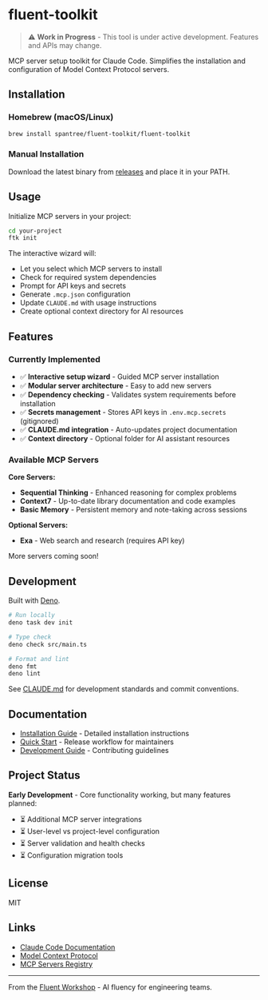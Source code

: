 # fluent-toolkit

> ⚠️ **Work in Progress** - This tool is under active development. Features and APIs may change.

MCP server setup toolkit for Claude Code. Simplifies the installation and configuration of Model Context Protocol servers.

## Installation

### Homebrew (macOS/Linux)

```bash
brew install spantree/fluent-toolkit/fluent-toolkit
```

### Manual Installation

Download the latest binary from [releases](https://github.com/spantree/fluent-toolkit/releases) and place it in your PATH.

## Usage

Initialize MCP servers in your project:

```bash
cd your-project
ftk init
```

The interactive wizard will:

- Let you select which MCP servers to install
- Check for required system dependencies
- Prompt for API keys and secrets
- Generate `.mcp.json` configuration
- Update `CLAUDE.md` with usage instructions
- Create optional context directory for AI resources

## Features

### Currently Implemented

- ✅ **Interactive setup wizard** - Guided MCP server installation
- ✅ **Modular server architecture** - Easy to add new servers
- ✅ **Dependency checking** - Validates system requirements before installation
- ✅ **Secrets management** - Stores API keys in `.env.mcp.secrets` (gitignored)
- ✅ **CLAUDE.md integration** - Auto-updates project documentation
- ✅ **Context directory** - Optional folder for AI assistant resources

### Available MCP Servers

**Core Servers:**

- **Sequential Thinking** - Enhanced reasoning for complex problems
- **Context7** - Up-to-date library documentation and code examples
- **Basic Memory** - Persistent memory and note-taking across sessions

**Optional Servers:**

- **Exa** - Web search and research (requires API key)

More servers coming soon!

## Development

Built with [Deno](https://deno.land).

```bash
# Run locally
deno task dev init

# Type check
deno check src/main.ts

# Format and lint
deno fmt
deno lint
```

See [CLAUDE.md](CLAUDE.md) for development standards and commit conventions.

## Documentation

- [Installation Guide](docs/installation.md) - Detailed installation instructions
- [Quick Start](docs/quickstart.md) - Release workflow for maintainers
- [Development Guide](docs/development.md) - Contributing guidelines

## Project Status

**Early Development** - Core functionality working, but many features planned:

- ⏳ Additional MCP server integrations
- ⏳ User-level vs project-level configuration
- ⏳ Server validation and health checks
- ⏳ Configuration migration tools

## License

MIT

## Links

- [Claude Code Documentation](https://docs.claude.com/claude-code)
- [Model Context Protocol](https://modelcontextprotocol.io/)
- [MCP Servers Registry](https://github.com/modelcontextprotocol/servers)

---

From the [Fluent Workshop](https://fluentwork.shop) - AI fluency for engineering teams.

